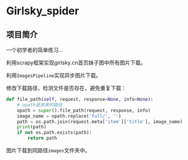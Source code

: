 # Girlsky_spider

## 项目简介

一个初学者的简单练习...

利用scrapy框架实现girlsky.cn首页妹子图中所有图片下载。

利用`ImagesPipeline`实现异步图片下载。

修改下载路径，检测文件是否存在，避免重复下载：

```python
def file_path(self, request, response=None, info=None):
    # opath是原来的路径
    opath = super().file_path(request, response, info)
    image_name = opath.replace('full/', '')
    path = os.path.join(request.meta['item']['title'], image_name)
    print(path)
    if not os.path.exists(path):
        return path
```

图片下载到同路径`images`文件夹中。